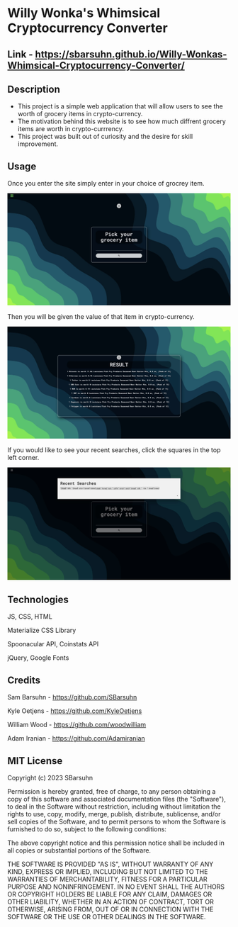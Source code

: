 
# Willy Wonka's Whimsical Cryptocurrency Converter

## Link - https://sbarsuhn.github.io/Willy-Wonkas-Whimsical-Cryptocurrency-Converter/
 

## Description

- This project is a simple web application that will allow users to see the worth of grocery items in crypto-currency.
- The motivation behind this website is to see how much diffrent grocery items are worth in crypto-currrency.
- This project was built out of curiosity and the desire for skill improvement.

## Usage


Once you enter the site simply enter in your choice of grocrey item.

   ![Homepage](./assets/images/Home.jpg)
  
Then you will be given the value of that item in crypto-currency.

   ![Crypto results](./assets/images/Crypto.jpg)
   
If you would like to see your recent searches, click the squares in the top left corner. 
   
   ![Recent search](./assets/images/Recent.jpg)


## Technologies 

JS, CSS, HTML

Materialize CSS Library

Spoonacular API, Coinstats API

jQuery, Google Fonts

   
## Credits

Sam Barsuhn - https://github.com/SBarsuhn

Kyle Oetjens - https://github.com/KyleOetjens

William Wood - https://github.com/woodwilliam

Adam Iranian - https://github.com/Adamiranian

## MIT License

Copyright (c) 2023 SBarsuhn

Permission is hereby granted, free of charge, to any person obtaining a copy
of this software and associated documentation files (the "Software"), to deal
in the Software without restriction, including without limitation the rights
to use, copy, modify, merge, publish, distribute, sublicense, and/or sell
copies of the Software, and to permit persons to whom the Software is
furnished to do so, subject to the following conditions:

The above copyright notice and this permission notice shall be included in all
copies or substantial portions of the Software.

THE SOFTWARE IS PROVIDED "AS IS", WITHOUT WARRANTY OF ANY KIND, EXPRESS OR
IMPLIED, INCLUDING BUT NOT LIMITED TO THE WARRANTIES OF MERCHANTABILITY,
FITNESS FOR A PARTICULAR PURPOSE AND NONINFRINGEMENT. IN NO EVENT SHALL THE
AUTHORS OR COPYRIGHT HOLDERS BE LIABLE FOR ANY CLAIM, DAMAGES OR OTHER
LIABILITY, WHETHER IN AN ACTION OF CONTRACT, TORT OR OTHERWISE, ARISING FROM,
OUT OF OR IN CONNECTION WITH THE SOFTWARE OR THE USE OR OTHER DEALINGS IN THE
SOFTWARE.
